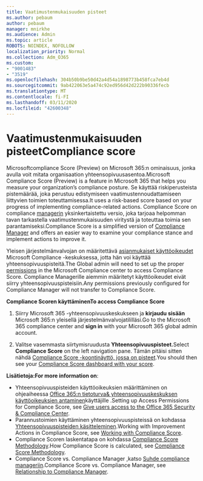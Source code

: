 ```yaml
---
title: Vaatimustenmukaisuuden pisteet
ms.author: pebaum
author: pebaum
manager: mnirkhe
ms.audience: Admin
ms.topic: article
ROBOTS: NOINDEX, NOFOLLOW
localization_priority: Normal
ms.collection: Adm_O365
ms.custom:
- "9001483"
- "3519"
ms.openlocfilehash: 304b50b9be50d42a4d54a1898773b458fca7eb4d
ms.sourcegitcommit: 9ab422063e5a474c92ed956d42d222b90336fecb
ms.translationtype: MT
ms.contentlocale: fi-FI
ms.lasthandoff: 03/11/2020
ms.locfileid: "42600348"
---
```

# <a name="compliance-score"></a><span data-ttu-id="20fcb-102">Vaatimustenmukaisuuden pisteet</span><span class="sxs-lookup"><span data-stu-id="20fcb-102">Compliance score</span></span>

<span data-ttu-id="20fcb-103">Microsoftcompliance Score (Preview) on Microsoft 365:n ominaisuus, jonka avulla voit mitata organisaation yhteensopivuusasentoa.</span><span class="sxs-lookup"><span data-stu-id="20fcb-103">Microsoft Compliance Score (Preview) is a feature in Microsoft 365 that helps you measure your organization’s compliance posture.</span></span> <span data-ttu-id="20fcb-104">Se käyttää riskiperusteista pistemäärää, joka perustuu edistymiseen vaatimustennoudattamiseen liittyvien toimien toteuttamisessa.</span><span class="sxs-lookup"><span data-stu-id="20fcb-104">It uses a risk-based score based on your progress of implementing compliance-related actions.</span></span>   <span data-ttu-id="20fcb-105">Compliance Score on compliance [managerin](https://docs.microsoft.com/microsoft-365/compliance/compliance-manager-overview) yksinkertaistettu versio, joka tarjoaa helpomman tavan tarkastella vaatimustenmukaisuuden viritystä ja toteuttaa toimia sen parantamiseksi.</span><span class="sxs-lookup"><span data-stu-id="20fcb-105">Compliance Score is a simplified version of [Compliance Manager](https://docs.microsoft.com/microsoft-365/compliance/compliance-manager-overview) and offers an easier way to examine your compliance stance and implement actions to improve it.</span></span> 

<span data-ttu-id="20fcb-106">Yleisen järjestelmänvalvojan on määritettävä [asianmukaiset käyttöoikeudet](https://docs.microsoft.com/microsoft-365/security/office-365-security/permissions-in-the-security-and-compliance-center) Microsoft Compliance -keskuksessa, jotta hän voi käyttää yhteensopivuuspisteitä.</span><span class="sxs-lookup"><span data-stu-id="20fcb-106">The Global admin will need to set up the proper [permissions](https://docs.microsoft.com/microsoft-365/security/office-365-security/permissions-in-the-security-and-compliance-center) in the Microsoft Compliance center to access Compliance Score.</span></span>  <span data-ttu-id="20fcb-107">Compliance Managerille aiemmin määritetyt käyttöoikeudet eivät siirry yhteensopivuuspisteisiin.</span><span class="sxs-lookup"><span data-stu-id="20fcb-107">Any permissions previously configured for Compliance Manager will not transfer to Compliance Score.</span></span>

<span data-ttu-id="20fcb-108">**Compliance Scoren käyttäminen**</span><span class="sxs-lookup"><span data-stu-id="20fcb-108">**To access Compliance Score**</span></span>

1. <span data-ttu-id="20fcb-109">Siirry Microsoft 365 -yhteensopivuuskeskukseen ja **kirjaudu sisään** Microsoft 365:n yleisellä järjestelmänvalvojatililläsi.</span><span class="sxs-lookup"><span data-stu-id="20fcb-109">Go to the Microsoft 365 compliance center and **sign in** with your Microsoft 365 global admin account.</span></span>

2. <span data-ttu-id="20fcb-110">Valitse vasemmasta siirtymisruudusta **Yhteensopivuuspisteet.**</span><span class="sxs-lookup"><span data-stu-id="20fcb-110">Select **Compliance Score** on the left navigation pane.</span></span> <span data-ttu-id="20fcb-111">Tämän pitäisi sitten nähdä [Compliance Score -koontinäyttö, jossa on pisteet](https://docs.microsoft.com/microsoft-365/compliance/compliance-score-setup#understand-the-compliance-score-dashboard).</span><span class="sxs-lookup"><span data-stu-id="20fcb-111">You should then see your [Compliance Score dashboard with your score](https://docs.microsoft.com/microsoft-365/compliance/compliance-score-setup#understand-the-compliance-score-dashboard).</span></span>
 

<span data-ttu-id="20fcb-112">**Lisätietoja:**</span><span class="sxs-lookup"><span data-stu-id="20fcb-112">**For more information on**:</span></span>

- <span data-ttu-id="20fcb-113">Yhteensopivuuspisteiden käyttöoikeuksien määrittäminen on ohjeaiheessa [Office 365:n tietoturva& yhteensopivuuskeskuksen käyttöoikeuksien antaminen](https://docs.microsoft.com/microsoft-365/security/office-365-security/grant-access-to-the-security-and-compliance-center)käyttäjille .</span><span class="sxs-lookup"><span data-stu-id="20fcb-113">Setting up Access Permissions for Compliance Score, see [Give users access to the Office 365 Security & Compliance Center](https://docs.microsoft.com/microsoft-365/security/office-365-security/grant-access-to-the-security-and-compliance-center).</span></span>
- <span data-ttu-id="20fcb-114">Parannustoimien käyttäminen yhteensopivuuspisteissä on kohdassa [Yhteensopivuuspisteiden käsitteleminen](https://docs.microsoft.com/microsoft-365/compliance/working-with-compliance-score).</span><span class="sxs-lookup"><span data-stu-id="20fcb-114">Working with Improvement Actions in Compliance Score, see  [Working with Compliance Score](https://docs.microsoft.com/microsoft-365/compliance/working-with-compliance-score).</span></span>
- <span data-ttu-id="20fcb-115">Compliance Scoren laskentatapa on kohdassa [Compliance Score Methodology](https://docs.microsoft.com/microsoft-365/compliance/compliance-score-methodology).</span><span class="sxs-lookup"><span data-stu-id="20fcb-115">How Compliance Score is calculated, see [Compliance Score Methodology](https://docs.microsoft.com/microsoft-365/compliance/compliance-score-methodology).</span></span>
- <span data-ttu-id="20fcb-116">Compliance Score vs. Compliance Manager ,katso [Suhde compliance manageriin](https://docs.microsoft.com/microsoft-365/compliance/compliance-score#relationship-to-compliance-manager).</span><span class="sxs-lookup"><span data-stu-id="20fcb-116">Compliance Score vs. Compliance Manager, see [Relationship to Compliance Manager](https://docs.microsoft.com/microsoft-365/compliance/compliance-score#relationship-to-compliance-manager).</span></span>

